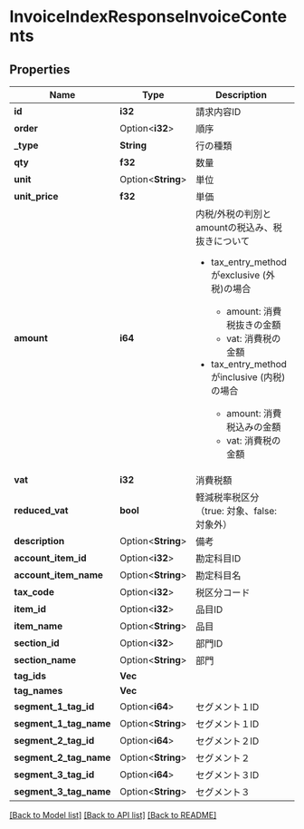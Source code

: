 # InvoiceIndexResponseInvoiceContents

## Properties

Name | Type | Description | Notes
------------ | ------------- | ------------- | -------------
**id** | **i32** | 請求内容ID | 
**order** | Option<**i32**> | 順序 | 
**_type** | **String** | 行の種類 | 
**qty** | **f32** | 数量 | 
**unit** | Option<**String**> | 単位 | 
**unit_price** | **f32** | 単価 | 
**amount** | **i64** | 内税/外税の判別とamountの税込み、税抜きについて <ul> <li>tax_entry_methodがexclusive (外税)の場合</li> <ul> <li>amount: 消費税抜きの金額</li> <li>vat: 消費税の金額</li> </ul> <li>tax_entry_methodがinclusive (内税)の場合</li> <ul> <li>amount: 消費税込みの金額</li> <li>vat: 消費税の金額</li> </ul> </ul>  | 
**vat** | **i32** | 消費税額 | 
**reduced_vat** | **bool** | 軽減税率税区分（true: 対象、false: 対象外） | 
**description** | Option<**String**> | 備考 | 
**account_item_id** | Option<**i32**> | 勘定科目ID | 
**account_item_name** | Option<**String**> | 勘定科目名 | 
**tax_code** | Option<**i32**> | 税区分コード | 
**item_id** | Option<**i32**> | 品目ID | 
**item_name** | Option<**String**> | 品目 | 
**section_id** | Option<**i32**> | 部門ID | 
**section_name** | Option<**String**> | 部門 | 
**tag_ids** | **Vec<i32>** |  | 
**tag_names** | **Vec<String>** |  | 
**segment_1_tag_id** | Option<**i64**> | セグメント１ID | [optional]
**segment_1_tag_name** | Option<**String**> | セグメント１ID | [optional]
**segment_2_tag_id** | Option<**i64**> | セグメント２ID | [optional]
**segment_2_tag_name** | Option<**String**> | セグメント２ | [optional]
**segment_3_tag_id** | Option<**i64**> | セグメント３ID | [optional]
**segment_3_tag_name** | Option<**String**> | セグメント３ | [optional]

[[Back to Model list]](../README.md#documentation-for-models) [[Back to API list]](../README.md#documentation-for-api-endpoints) [[Back to README]](../README.md)


